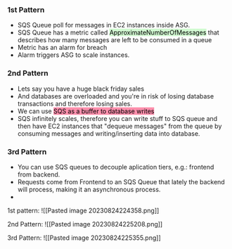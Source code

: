 
### 1st Pattern
- SQS Queue poll for messages in EC2 instances inside ASG.
- SQS Queue has a metric called <mark style="background: #BBFABBA6;">ApproximateNumberOfMessages</mark> that describes how many messages are left to be consumed in a queue
- Metric has an alarm for breach
- Alarm triggers ASG to scale instances.

### 2nd Pattern
- Lets say you have a huge black friday sales
- And databases are overloaded and you're in risk of losing database transactions and therefore losing sales.
- We can use <mark style="background: #FF5582A6;">SQS as a buffer to database writes</mark>
- SQS infinitely scales, therefore you can write stuff to SQS queue and then have EC2 instances that "dequeue messages" from the queue by consuming messages and writing/inserting data into database.

### 3rd Pattern
- You can use SQS queues to decouple aplication tiers, e.g.: frontend from backend.
- Requests come from Frontend to an SQS Queue that lately the backend will process, making it an asynchronous process.
- 




1st pattern:
![[Pasted image 20230824224358.png]]


2nd Pattern:
![[Pasted image 20230824225208.png]]

3rd Pattern:
![[Pasted image 20230824225355.png]]

